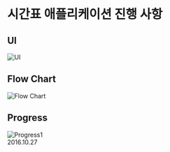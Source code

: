 # 시간표 애플리케이션 진행 사항
## UI
![UI](https://github.com/googolhkl/scheduler/blob/master/progress/UI.png)

## Flow Chart
![Flow Chart](https://github.com/googolhkl/scheduler/blob/master/progress/flow_chart.png)

## Progress
![Progress1](https://github.com/googolhkl/scheduler/blob/master/progress/talktalkscheduler.png)
<br/>2016.10.27
